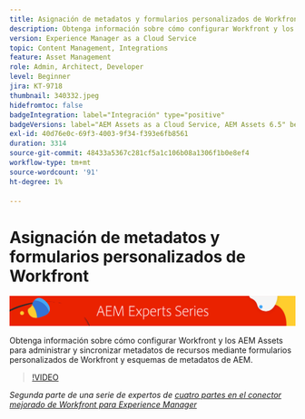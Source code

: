 ```yaml
---
title: Asignación de metadatos y formularios personalizados de Workfront con el conector mejorado de Workfront para AEM
description: Obtenga información sobre cómo configurar Workfront y los AEM Assets para administrar y sincronizar metadatos de recursos mediante formularios personalizados de Workfront y esquemas de metadatos de AEM.
version: Experience Manager as a Cloud Service
topic: Content Management, Integrations
feature: Asset Management
role: Admin, Architect, Developer
level: Beginner
jira: KT-9718
thumbnail: 340332.jpeg
hidefromtoc: false
badgeIntegration: label="Integración" type="positive"
badgeVersions: label="AEM Assets as a Cloud Service, AEM Assets 6.5" before-title="false"
exl-id: 40d76e0c-69f3-4003-9f34-f393e6fb8561
duration: 3314
source-git-commit: 48433a5367c281cf5a1c106b08a1306f1b0e8ef4
workflow-type: tm+mt
source-wordcount: '91'
ht-degree: 1%

---
```


# Asignación de metadatos y formularios personalizados de Workfront

![Serie de expertos de AEM](./assets/banner.png)

Obtenga información sobre cómo configurar Workfront y los AEM Assets para administrar y sincronizar metadatos de recursos mediante formularios personalizados de Workfront y esquemas de metadatos de AEM.

>[!VIDEO](https://video.tv.adobe.com/v/340332?quality=12&learn=on)

_Segunda parte de una serie de expertos de [cuatro partes en el conector mejorado de Workfront para Experience Manager](./overview.md)_
